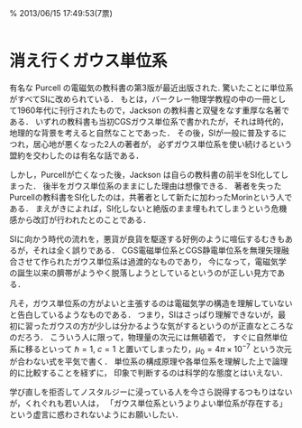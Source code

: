 % 2013/06/15 17:49:53(7票)
```{tags} ノート, 電磁気学, EB対応
```
# 消え行くガウス単位系

有名な Purcell の電磁気の教科書の第3版が最近出版された.
驚いたことに単位系がすべてSIに改められている．
もとは，バークレー物理学教程の中の一冊として1960年代に刊行されたもので，Jackson の教科書と双璧をなす重厚な名著である．
いずれの教科書も当初CGSガウス単位系で書かれたが，それは時代的，地理的な背景を考えると自然なことであった．
その後，SIが一般に普及するにつれ，居心地が悪くなった2人の著者が，
必ずガウス単位系を使い続けるという盟約を交わしたのは有名な話である．

しかし，Purcellが亡くなった後，Jackson は自らの教科書の前半をSI化してしまった．
後半をガウス単位系のままにした理由は想像できる．
著者を失ったPurcellの教科書をSI化したのは，共著者として新たに加わったMorinという人である．
まえがきによれば，SI化しないと絶版のまま埋もれてしまうという危機感から改訂が行われたとのことである．

SIに向かう時代の流れを，悪貨が良貨を駆逐する好例のように喧伝するむきもあるが，それは全く誤りである．
CGS電磁単位系とCGS静電単位系を無理矢理融合させて作られたガウス単位系は過渡的なものであり，
今になって，電磁気学の誕生以来の臍帯がようやく脱落しようとしているというのが正しい見方である．

凡そ，ガウス単位系の方がよいと主張するのは電磁気学の構造を理解していないと告白しているようなものである．
つまり，SIはさっぱり理解できないが，最初に習ったガウスの方が少しは分かるような気がするというのが正直なところなのだろう．
こういう人に限って，物理量の次元には無頓着で，
すぐに自然単位系に移るといって $\hbar=1$, $c=1$ と置いてしまったり，$\mu_0=4\pi\times10^{-7}$
という次元が合わない式を平気で書く．
単位系の構成原理や各単位系を理解した上で論理的に比較することを経ずに，
印象で判断するのは科学的な態度とはいえない．

学び直しを拒否してノスタルジーに浸っている人を今さら説得するつもりはないが，くれぐれも若い人は，
「ガウス単位系というよりよい単位系が存在する」という虚言に惑わされないようにお願いしたい．
